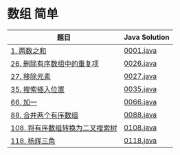 
# 数组 简单
题目|Java Solution
--|--
[1. 两数之和](https://leetcode.cn/problems/two-sum/)|[0001.java](leetcode/0001-0010/java/0001.java)
[26. 删除有序数组中的重复项](https://leetcode.cn/problems/remove-duplicates-from-sorted-array/)|[0026.java](leetcode/0021-0030/java/0026.java)
[27. 移除元素](https://leetcode.cn/problems/remove-element/)|[0027.java](leetcode/0021-0030/java/0027.java)
[35. 搜索插入位置](https://leetcode.cn/problems/search-insert-position/)|[0035.java](leetcode/0031-0040/java/0035.java)
[66. 加一](https://leetcode.cn/problems/plus-one/)|[0066.java](leetcode/0061-0070/java/0066.java)
[88. 合并两个有序数组](https://leetcode.cn/problems/merge-sorted-array/)|[0088.java](leetcode/0081-0090/java/0088.java)
[108. 将有序数组转换为二叉搜索树](https://leetcode.cn/problems/convert-sorted-array-to-binary-search-tree/)|[0108.java](leetcode/0101-0110/java/0108.java)
[118. 杨辉三角](https://leetcode.cn/problems/pascals-triangle/)|[0118.java](leetcode/0111-0120/java/0118.java)